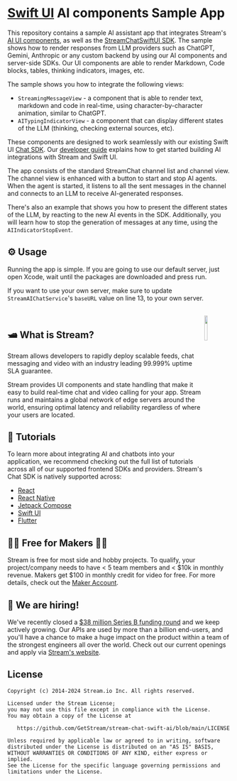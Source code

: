 # [Swift UI](https://getstream.io/blog/ios-assistant/) AI components Sample App

This repository contains a sample AI assistant app that integrates Stream's [AI UI components](https://github.com/GetStream/chat-ai-samples/tree/main/ios), as well as the [ StreamChatSwiftUI SDK](https://github.com/GetStream/stream-chat-swiftui.git). The sample shows how to render responses from LLM providers such as ChatGPT, Gemini, Anthropic or any custom backend by using our AI components and server-side SDKs. Our UI components are able to render Markdown, Code blocks, tables, thinking indicators, images, etc.

The sample shows you how to integrate the following views:
- `StreamingMessageView` - a component that is able to render text, markdown and code in real-time, using character-by-character animation, similar to ChatGPT.
- `AITypingIndicatorView` - a component that can display different states of the LLM (thinking, checking external sources, etc).

These components are designed to work seamlessly with our existing Swift UI [Chat SDK](https://getstream.io/tutorials/ios-chat/). Our [developer guide](https://getstream.io/blog/ai-assistant/) explains how to get started building AI integrations with Stream and Swift UI. 

The app consists of the standard StreamChat channel list and channel view. The channel view is enhanced with a button to start and stop AI agents. When the agent is started, it listens to all the sent messages in the channel and connects to an LLM to receive AI-generated responses.

There's also an example that shows you how to present the different states of the LLM, by reacting to the new AI events in the SDK. Additionally, you will learn how to stop the generation of messages at any time, using the `AIIndicatorStopEvent`.

## ⚙️ Usage

Running the app is simple. If you are going to use our default server, just open Xcode, wait until the packages are downloaded and press run.

If you want to use your own server, make sure to update `StreamAIChatService`'s `baseURL` value on line 13, to your own server.

<br />

<a href="https://getstream.io?utm_source=Github&utm_medium=Github_Repo_Content&utm_content=Developer&utm_campaign=Github_Swift_AI_SDK&utm_term=DevRelOss">
<img src="https://user-images.githubusercontent.com/24237865/138428440-b92e5fb7-89f8-41aa-96b1-71a5486c5849.png" align="right" width="12%"/>
</a>

## 🛥 What is Stream?

Stream allows developers to rapidly deploy scalable feeds, chat messaging and video with an industry leading 99.999% uptime SLA guarantee.

Stream provides UI components and state handling that make it easy to build real-time chat and video calling for your app. Stream runs and maintains a global network of edge servers around the world, ensuring optimal latency and reliability regardless of where your users are located.

## 📕 Tutorials

To learn more about integrating AI and chatbots into your application, we recommend checking out the full list of tutorials across all of our supported frontend SDKs and providers. Stream's Chat SDK is natively supported across:
* [React](https://getstream.io/blog/react-assistant/)
* [React Native](https://getstream.io/blog/react-native-assistant/)
* [Jetpack Compose](https://getstream.io/blog/android-assistant/)
* [Swift UI](https://getstream.io/blog/ios-assistant/)
* [Flutter](https://getstream.io/blog/flutter-assistant/)


## 👩‍💻 Free for Makers 👨‍💻

Stream is free for most side and hobby projects. To qualify, your project/company needs to have < 5 team members and < $10k in monthly revenue. Makers get $100 in monthly credit for video for free.
For more details, check out the [Maker Account](https://getstream.io/maker-account?utm_source=Github&utm_medium=Github_Repo_Content&utm_content=Developer&utm_campaign=Github_Swift_AI_SDK&utm_term=DevRelOss).

## 💼 We are hiring!

We've recently closed a [\$38 million Series B funding round](https://techcrunch.com/2021/03/04/stream-raises-38m-as-its-chat-and-activity-feed-apis-power-communications-for-1b-users/) and we keep actively growing.
Our APIs are used by more than a billion end-users, and you'll have a chance to make a huge impact on the product within a team of the strongest engineers all over the world.
Check out our current openings and apply via [Stream's website](https://getstream.io/team/#jobs).


## License

```
Copyright (c) 2014-2024 Stream.io Inc. All rights reserved.

Licensed under the Stream License;
you may not use this file except in compliance with the License.
You may obtain a copy of the License at

   https://github.com/GetStream/stream-chat-swift-ai/blob/main/LICENSE

Unless required by applicable law or agreed to in writing, software
distributed under the License is distributed on an "AS IS" BASIS,
WITHOUT WARRANTIES OR CONDITIONS OF ANY KIND, either express or implied.
See the License for the specific language governing permissions and
limitations under the License.
```
